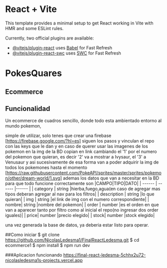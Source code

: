 # React + Vite

This template provides a minimal setup to get React working in Vite with HMR and some ESLint rules.

Currently, two official plugins are available:

- [@vitejs/plugin-react](https://github.com/vitejs/vite-plugin-react/blob/main/packages/plugin-react/README.md) uses [Babel](https://babeljs.io/) for Fast Refresh
- [@vitejs/plugin-react-swc](https://github.com/vitejs/vite-plugin-react-swc) uses [SWC](https://swc.rs/) for Fast Refresh


# PokesQuares
## Ecommerce


## Funcionalidad

Un ecommerce de cuadros sencillo, 
donde todo esta ambientado entorno al mundo pokemon, 

simple de utilizar, solo tenes que crear una firebase [https://firebase.google.com/?hl=es]
siguen los pasos y vinculan el repo con las keys que le dan
y en caso de querer usar las imagenes de los pokemon en la img de la BD copian en link cambiando el '1' por el numero del pokemon que quieran, es decir '2' va a mostrar a Ivysaur, el '3' a Venusaur y asi sucesivamente de esa forma van a poder adquirir la img de todos los pokemones hasta el momento 
[https://raw.githubusercontent.com/PokeAPI/sprites/master/sprites/pokemon/other/dream-world/1.svg]
ademas los datos que van a necesitar en la BD  para que todo funcione correctamente son
|CAMPO|TIPO|DATO|
| ------ | ------ |------ |
| category | string |hierba,fuego,agua(en caso de agregar mas tipos deberan agregar al nav para los filtros|
| description | string |lo que quieran|
| img | string |el link de img con el numero correspondiente| 
| nombre| string |nombre del pokemon|
| order | number |es el orden en que van a aparecer tanto por filtro como al inicial el repo(no ingresar dos order iguales)|
| price| number |precio elegido|
| stock| number |stock elegido|

una vez generada la base de datos, ya deberia estar listo para operar.

##Como iniciar
$ git clone https://github.com/NicolasLedesma1/FinalReactLedesma.git
$ cd ecommerce1
$ npm install
$ npm run dev

###Aplicacion funcionando
https://final-react-ledesma-5chhx2u72-nicolasledesma1s-projects.vercel.app